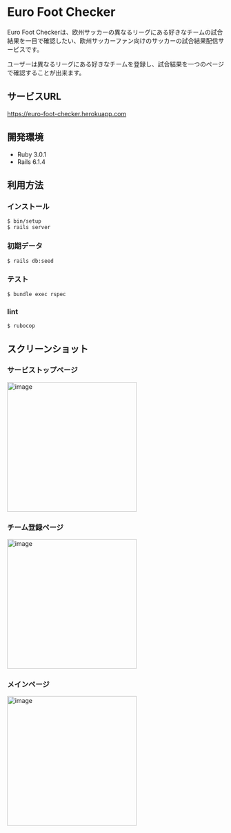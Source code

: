 # Euro Foot Checker
<p>Euro Foot Checkerは、欧州サッカーの異なるリーグにある好きなチームの試合結果を一目で確認したい、欧州サッカーファン向けのサッカーの試合結果配信サービスです。</p>

<p>ユーザーは異なるリーグにある好きなチームを登録し、試合結果を一つのページで確認することが出来ます。</p>

## サービスURL
https://euro-foot-checker.herokuapp.com

## 開発環境
- Ruby 3.0.1
- Rails 6.1.4

## 利用方法

### インストール
```
$ bin/setup
$ rails server
```

### 初期データ
```
$ rails db:seed
```

### テスト
```
$ bundle exec rspec
```

### lint
```
$ rubocop
```

## スクリーンショット

### サービストップページ
<img width="300" alt="image" src="https://user-images.githubusercontent.com/62867257/161487212-dc75c924-2ecc-4b70-b5e7-2cbc450ae702.png">

### チーム登録ページ
<img width="300" alt="image" src="https://user-images.githubusercontent.com/62867257/161487703-1dc4a733-683a-4790-97cc-42d8fd2b36a6.png">

### メインページ
<img width="300" alt="image" src="https://user-images.githubusercontent.com/62867257/161487945-375ab1c1-b9b6-4cec-a347-953bedc371db.png">
